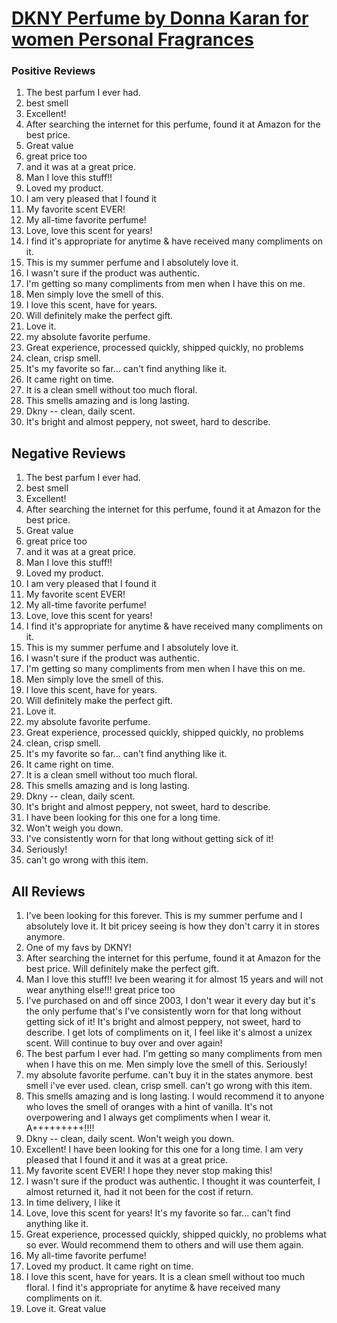 # [DKNY Perfume by Donna Karan for women Personal Fragrances](https://products.checkmycream.com/products/DKNY-Perfume-by-Donna-Karan-for-women-Personal-Fragrances.html)

### Positive Reviews

<ol>
      <li>The best parfum I ever had.</li>
      <li>best smell</li>
      <li>Excellent!</li>
      <li>After searching the internet for this perfume, found it at Amazon for the best price.  </li>
      <li>Great value</li>
      <li>great price too</li>
      <li>and it was at a great price.</li>
      <li>Man I love this stuff!!</li>
      <li>Loved my product.  </li>
      <li>I am very pleased that I found it</li>
      <li>My favorite scent EVER!  </li>
      <li>My all-time favorite perfume!</li>
      <li>Love, love this scent for years!</li>
      <li>I find it&#x27;s appropriate for anytime &amp; have received many compliments on it.</li>
      <li>This is my summer perfume and I absolutely love it.</li>
      <li>I wasn&#x27;t sure if the product was authentic.</li>
      <li>I&#x27;m getting so many compliments from men when I have this on me.</li>
      <li>Men simply love the smell of this.</li>
      <li>I love this scent, have for years.</li>
      <li>Will definitely make the perfect gift.</li>
      <li>Love it.  </li>
      <li>my absolute favorite perfume.</li>
      <li>Great experience, processed quickly, shipped quickly, no problems</li>
      <li>clean, crisp smell.</li>
      <li>It&#x27;s my favorite so far... can&#x27;t find anything like it.</li>
      <li>It came right on time.</li>
      <li>It is a clean smell without too much floral.</li>
      <li>This smells amazing and is long lasting.  </li>
      <li>Dkny -- clean, daily scent.  </li>
      <li>It&#x27;s bright and almost peppery, not sweet, hard to describe.</li>
</ol>


<h2>Negative Reviews</h2>
<ol>
<li> The best parfum I ever had.</li>
<li> best smell</li>
<li> Excellent!</li>
<li> After searching the internet for this perfume, found it at Amazon for the best price.  </li>
<li> Great value</li>
<li> great price too</li>
<li> and it was at a great price.</li>
<li> Man I love this stuff!!</li>
<li> Loved my product.  </li>
<li> I am very pleased that I found it</li>
<li> My favorite scent EVER!  </li>
<li> My all-time favorite perfume!</li>
<li> Love, love this scent for years!</li>
<li> I find it&#x27;s appropriate for anytime &amp; have received many compliments on it.</li>
<li> This is my summer perfume and I absolutely love it.</li>
<li> I wasn&#x27;t sure if the product was authentic.</li>
<li> I&#x27;m getting so many compliments from men when I have this on me.</li>
<li> Men simply love the smell of this.</li>
<li> I love this scent, have for years.</li>
<li> Will definitely make the perfect gift.</li>
<li> Love it.  </li>
<li> my absolute favorite perfume.</li>
<li> Great experience, processed quickly, shipped quickly, no problems</li>
<li> clean, crisp smell.</li>
<li> It&#x27;s my favorite so far... can&#x27;t find anything like it.</li>
<li> It came right on time.</li>
<li> It is a clean smell without too much floral.</li>
<li> This smells amazing and is long lasting.  </li>
<li> Dkny -- clean, daily scent.  </li>
<li> It&#x27;s bright and almost peppery, not sweet, hard to describe.</li>
<li> I have been looking for this one for a long time.</li>
<li> Won&#x27;t weigh you down.</li>
<li> I&#x27;ve consistently worn for that long without getting sick of it!</li>
<li> Seriously!</li>
<li> can&#x27;t go wrong with this item.</li>
</ol>

<h2>All Reviews</h2>

<ol>
    <li> I&#x27;ve been looking for this forever. This is my summer perfume and I absolutely love it. It bit pricey seeing is how they don&#x27;t carry it in stores anymore.</li>
    <li> One of my favs by DKNY!</li>
    <li> After searching the internet for this perfume, found it at Amazon for the best price.  Will definitely make the perfect gift.</li>
    <li> Man I love this stuff!! Ive been wearing it for almost 15 years and will not wear anything else!!! great price too</li>
    <li> I&#x27;ve purchased on and off since 2003, I don&#x27;t wear it every day but it&#x27;s the only perfume that&#x27;s I&#x27;ve consistently worn for that long without getting sick of it! It&#x27;s bright and almost peppery, not sweet, hard to describe. I get lots of compliments on it, I feel like it&#x27;s almost a unizex scent. Will continue to buy over and over again!</li>
    <li> The best parfum I ever had. I&#x27;m getting so many compliments from men when I have this on me. Men simply love the smell of this. Seriously!</li>
    <li> my absolute favorite perfume. can&#x27;t buy it in the states anymore. best smell i&#x27;ve ever used. clean, crisp smell. can&#x27;t go wrong with this item.</li>
    <li> This smells amazing and is long lasting.  I would recommend it to anyone who loves the smell of oranges with a hint of vanilla.  It&#x27;s not overpowering and I always get compliments when I wear it.  A+++++++++!!!!</li>
    <li> Dkny -- clean, daily scent.  Won&#x27;t weigh you down.</li>
    <li> Excellent! I have been looking for this one for a long time. I am very pleased that I found it and it was at a great price.</li>
    <li> My favorite scent EVER!  I hope they never stop making this!</li>
    <li> I wasn&#x27;t sure if the product was authentic. I thought it was counterfeit, I almost returned it, had it not been for the cost if return.</li>
    <li> In time delivery, I like it</li>
    <li> Love, love this scent for years! It&#x27;s my favorite so far... can&#x27;t find anything like it.</li>
    <li> Great experience, processed quickly, shipped quickly, no problems what so ever. Would recommend them to others and will use them again.</li>
    <li> My all-time favorite perfume!</li>
    <li> Loved my product.  It came right on time.</li>
    <li> I love this scent, have for years. It is a clean smell without too much floral. I find it&#x27;s appropriate for anytime &amp; have received many compliments on it.</li>
    <li> Love it.  Great value</li>
</ol>




